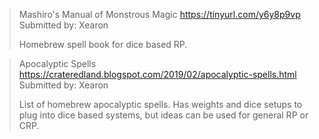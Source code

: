 > Mashiro's Manual of Monstrous Magic
> <https://tinyurl.com/y6y8p9vp>
> Submitted by: Xearon
>  
> Homebrew spell book for dice based RP.

> Apocalyptic Spells
> <https://crateredland.blogspot.com/2019/02/apocalyptic-spells.html>
> Submitted by: Xearon 
>  
> List of homebrew apocalyptic spells. Has weights and dice setups to plug into dice based systems, but ideas can be used for general RP or CRP.
